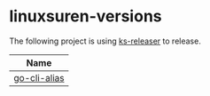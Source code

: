 # linuxsuren-versions

The following project is using [ks-releaser](https://github.com/kubesphere-sigs/ks-releaser) to release.

| Name |
|---|
| [go-cli-alias](https://github.com/LinuxSuRen/go-cli-alias) |
